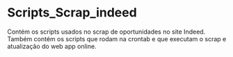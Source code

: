 # Scripts_Scrap_indeed
Contém os scripts usados no scrap de oportunidades no site Indeed.
Também contém os scripts que rodam na crontab e que executam o scrap e atualização do web app online.
